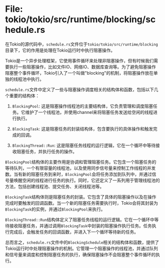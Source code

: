 # File: tokio/tokio/src/runtime/blocking/schedule.rs

在Tokio的源代码中，`schedule.rs`文件位于`tokio/tokio/src/runtime/blocking`目录下，它的作用是处理在Tokio运行时中执行阻塞操作。

Tokio是一个异步处理框架，它使用事件循环来处理非阻塞操作，但有时候我们需要执行一些阻塞操作，比如文件IO、网络IO、数据库查询等。为了避免阻塞操作阻塞整个事件循环，Tokio引入了一个叫做"blocking"的机制，将阻塞操作放在单独的线程池中执行。

`schedule.rs`文件中定义了一些与阻塞操作调度相关的结构体和函数，包括以下几个重要的结构体：

1. `BlockingPool`: 这是阻塞操作线程池的主要结构体，它负责管理和调度阻塞任务。它维护了一个线程池，并使用channel来将阻塞任务发送给空闲的线程进行执行。

2. `BlockingTask`: 这是阻塞任务的封装结构体，包含要执行的具体操作和触发完成的回调。

3. `BlockingThread::Run`: 这是阻塞任务线程的运行逻辑，它在一个循环中等待接收阻塞任务，并执行任务的操作。

`BlockingPool`结构体的主要作用是协调和管理阻塞任务。它包含一个阻塞任务的等待队列，一个有限容量的线程池，以及使用同步信号量来控制工作线程的并发数。当有新的阻塞任务到来时，`BlockingPool`会将任务添加到队列中，并通过信号量唤醒空闲的线程进行任务的执行。同时，它还定义了一系列用于管理线程池的方法，包括创建线程池、提交任务、关闭线程池等。

`BlockingTask`结构体则是阻塞任务的封装。它包含了具体的阻塞操作以及在操作完成时要触发的回调函数。当一个新的阻塞任务需要执行时，Tokio会将其封装为`BlockingTask`的实例，并通过`BlockingPool`来执行。

`BlockingThread::Run`结构体定义了阻塞任务线程的运行逻辑。它在一个循环中等待接收阻塞任务，并通过调用`BlockingTask`中封装的阻塞操作执行任务。任务执行完成后，会触发任务的回调函数，并进入下一个循环等待新的任务。

总而言之，`schedule.rs`文件中的`BlockingSchedule`相关的结构体和函数，提供了Tokio运行时中处理阻塞操作的机制。它管理一个阻塞操作的线程池，并通过队列和信号量来调度和控制阻塞任务的执行，确保阻塞操作不会阻塞整个事件循环的执行。

